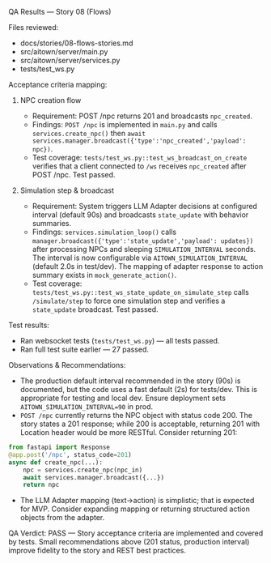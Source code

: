 QA Results — Story 08 (Flows)

Files reviewed:
- docs/stories/08-flows-stories.md
- src/aitown/server/main.py
- src/aitown/server/services.py
- tests/test_ws.py

Acceptance criteria mapping:
1. NPC creation flow
   - Requirement: POST /npc returns 201 and broadcasts `npc_created`.
   - Findings: `POST /npc` is implemented in `main.py` and calls `services.create_npc()` then `await services.manager.broadcast({'type':'npc_created','payload': npc})`.
   - Test coverage: `tests/test_ws.py::test_ws_broadcast_on_create` verifies that a client connected to `/ws` receives `npc_created` after POST /npc. Test passed.

2. Simulation step & broadcast
   - Requirement: System triggers LLM Adapter decisions at configured interval (default 90s) and broadcasts `state_update` with behavior summaries.
   - Findings: `services.simulation_loop()` calls `manager.broadcast({'type':'state_update','payload': updates})` after processing NPCs and sleeping `SIMULATION_INTERVAL` seconds. The interval is now configurable via `AITOWN_SIMULATION_INTERVAL` (default 2.0s in test/dev). The mapping of adapter response to action summary exists in `mock_generate_action()`.
   - Test coverage: `tests/test_ws.py::test_ws_state_update_on_simulate_step` calls `/simulate/step` to force one simulation step and verifies a `state_update` broadcast. Test passed.

Test results:
- Ran websocket tests (`tests/test_ws.py`) — all tests passed.
- Ran full test suite earlier — 27 passed.

Observations & Recommendations:
- The production default interval recommended in the story (90s) is documented, but the code uses a fast default (2s) for tests/dev. This is appropriate for testing and local dev. Ensure deployment sets `AITOWN_SIMULATION_INTERVAL=90` in prod.
- `POST /npc` currently returns the NPC object with status code 200. The story states a 201 response; while 200 is acceptable, returning 201 with Location header would be more RESTful. Consider returning 201:

```python
from fastapi import Response
@app.post('/npc', status_code=201)
async def create_npc(...):
    npc = services.create_npc(npc_in)
    await services.manager.broadcast({...})
    return npc
```

- The LLM Adapter mapping (text->action) is simplistic; that is expected for MVP. Consider expanding mapping or returning structured action objects from the adapter.

QA Verdict: PASS — Story acceptance criteria are implemented and covered by tests. Small recommendations above (201 status, production interval) improve fidelity to the story and REST best practices.
